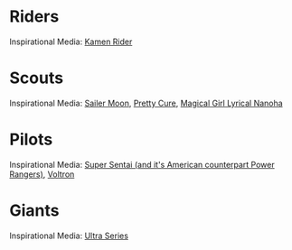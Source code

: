 # Riders
Inspirational Media: [Kamen Rider](http://kamenrider.wikia.com/wiki/Kamen_Rider_Wiki)
# Scouts
Inspirational Media: [Sailer Moon](http://sailormoon.wikia.com/wiki/Sailor_Moon_Wiki), [Pretty Cure](http://prettycure.wikia.com/wiki/Pretty_Cure_Wiki), [Magical Girl Lyrical Nanoha](http://nanoha.wikia.com/wiki/Magical_Girl_Lyrical_Nanoha_Wiki) 
# Pilots
Inspirational Media: [Super Sentai (and it's American counterpart Power Rangers)](http://powerrangers.wikia.com/wiki/RangerWiki), [Voltron](http://voltron.wikia.com/wiki/Voltron_Wiki)
# Giants
Inspirational Media: [Ultra Series](http://ultra.wikia.com/wiki/Ultraman_Wiki)
